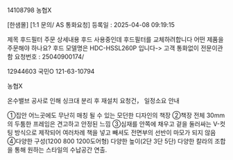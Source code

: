 
14108798 농협X

[한샘몰] [1:1 문의/ AS 통화요청]  등록일 : 2025-04-08 09:19:15        

제목        후드필터 주문
상세내용        후드 사용중인데 후드필터를 교체하려합니다
어떤 제품을 주문해야 하나요?
후드 모델명은 HDC-HSSL260P 입니다-> 고객 통화없이 전문이관함 
요청번호 : 25040900174/


12944603 국민O 121-63-10794


농협X




온수밸브 공사로 인해 싱크대 분리 후 재설치 요청건，  일정소요 안내



①집안 어느곳에도 무난히 매칭 될 수 있는 모던한 디자인의 책장  ②책장 전체 30mm의 두툼한 프레임은 견고하고 안정된 느낌  ③심재를 안쪽에 채우고 겉을 둘러싸는 V-컷팅 방식으로 제작되어 여러차례 책을 넣고 빼셔도 전면부의 선반이 마모가 되지 않음  ④다양한 구성(1200  800  1200도어형) 다양한 높이(2단  3단  5단)  다양한 칼라의 조합을 통해 원하는 스타일의 수납공간 연출.